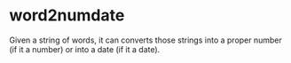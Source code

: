 # word2numdate
Given a string of words, it can converts those strings into a proper number (if it a number) or into a date (if it a date).
